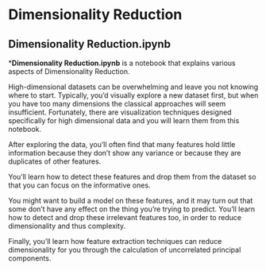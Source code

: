 # Dimensionality Reduction

## Dimensionality Reduction.ipynb

***Dimensionality Reduction.ipynb** is a notebook that explains various aspects of Dimensionality Reduction.

High-dimensional datasets can be overwhelming and leave you not knowing where to start. 
Typically, you’d visually explore a new dataset first, but when you have too many dimensions the classical approaches will seem insufficient. 
Fortunately, there are visualization techniques designed specifically for high dimensional data and you will learn them from this notebook. 

After exploring the data, you’ll often find that many features hold little information because they don’t show any variance or because they are duplicates of other features.

You’ll learn how to detect these features and drop them from the dataset so that you can focus on the informative ones. 

You might want to build a model on these features, and it may turn out that some don’t have any effect on the thing you’re trying to predict. 
You’ll learn how to detect and drop these irrelevant features too, in order to reduce dimensionality and thus complexity. 

Finally, you’ll learn how feature extraction techniques can reduce dimensionality for you through the calculation of uncorrelated principal components.
